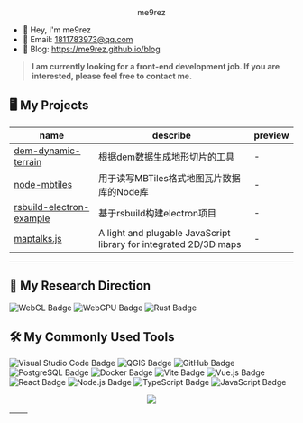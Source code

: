 <div align="center">
me9rez
</div>

- 👋 Hey, I'm me9rez
- 📧 Email: 1811783973@qq.com
- 🎯 Blog: https://me9rez.github.io/blog

> **I am currently looking for a front-end development job. If you are interested, please feel free to contact me.**

## 🖥️ My Projects

| name | describe | preview |
|- | - |- |
| [dem-dynamic-terrain](https://github.com/me9rez/dem-dynamic-terrain) | 根据dem数据生成地形切片的工具 | - |
| [node-mbtiles](https://github.com/me9rez/node-mbtiles) | 用于读写MBTiles格式地图瓦片数据库的Node库 | - |
| [rsbuild-electron-example](https://github.com/me9rez/rsbuild-electron-example) | 基于rsbuild构建electron项目 | - |
| [maptalks.js](https://github.com/maptalks/maptalks.js) | A light and plugable JavaScript library for integrated 2D/3D maps | - |

---

## 🐲 My Research Direction

![WebGL Badge](https://img.shields.io/badge/WebGL-fff?logo=WebGL&logoColor=5684a1&style=flat)
![WebGPU Badge](https://img.shields.io/badge/WebGPU-5684a1?logo=WebGPU&logoColor=fff&style=flat)
![Rust Badge](https://img.shields.io/badge/Rust-000?logo=rust&logoColor=fff&style=flat)

## 🛠️ My Commonly Used Tools

![Visual Studio Code Badge](https://img.shields.io/badge/Visual%20Studio%20Code-007ACC?logo=vscodium&logoColor=fff)
![QGIS Badge](https://img.shields.io/badge/QGIS-5684a1?logo=qgis&logoColor=green)
![GitHub Badge](https://img.shields.io/badge/GitHub-181717?logo=github&logoColor=fff)
![PostgreSQL Badge](https://img.shields.io/badge/PostgreSQL-4169E1?logo=postgresql&logoColor=fff)
![Docker Badge](https://img.shields.io/badge/Docker-2496ED?logo=docker&logoColor=fff)
![Vite Badge](https://img.shields.io/badge/Vite-646CFF?logo=vite&logoColor=fff)
![Vue.js Badge](https://img.shields.io/badge/Vue.js-4FC08D?logo=vue.js&logoColor=fff)
![React Badge](https://img.shields.io/badge/React-61DAFB?logo=react&logoColor=fff)
![Node.js Badge](https://img.shields.io/badge/Node.js-339933?logo=node.js&logoColor=fff)
![TypeScript Badge](https://img.shields.io/badge/TypeScript-3178C6?logo=typescript&logoColor=fff)
![JavaScript Badge](https://img.shields.io/badge/JavaScript-F7DF1E?logo=javascript&logoColor=fff)


<p align="center">
<img src="https://skillicons.dev/icons?i=html,css,js,ts,rust,python,vue,react,nodejs,rollupjs,webpack,vite,vitest,tauri,threejs,postgres,wasm,docker,github,pnpm,bun,deno,astro,nuxtjs&perline=6" />
</p>


| <img align="center" src="https://github-readme-stats.vercel.app/api?username=me9rez&show_icons=true&theme=buefy&hide_border=true" alt="" /> | <img align="center" src="https://github-readme-stats.vercel.app/api/top-langs/?username=me9rez&layout=compact&theme=buefy&hide_border=true" alt="" /> |
| --------------------------------------------------------------------------------------------------------------------------------------------- | ------------------------------------------------------------------------------------------------------------------------------------------------------- |
